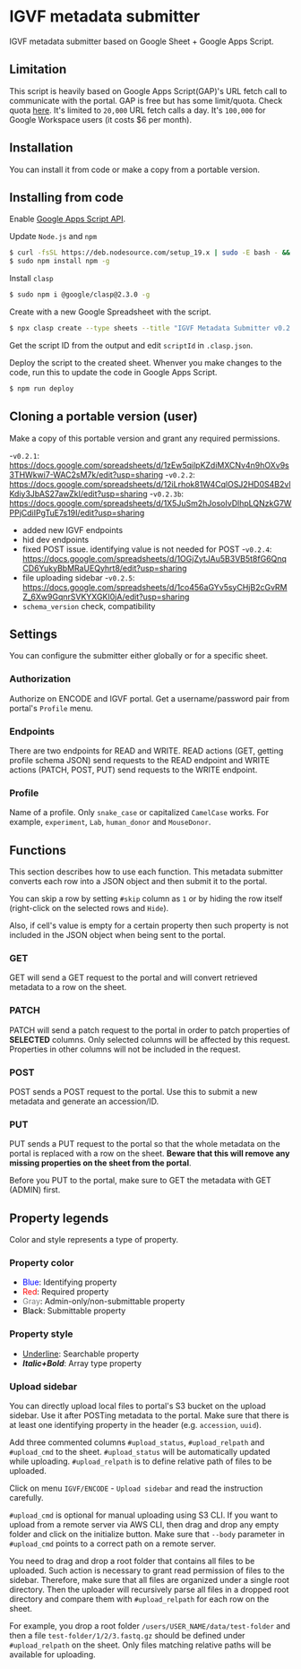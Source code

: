 # IGVF metadata submitter

IGVF metadata submitter based on Google Sheet + Google Apps Script.


## Limitation

This script is heavily based on Google Apps Script(GAP)'s URL fetch call to communicate with the portal. GAP is free but has some limit/quota. Check quota [here](https://developers.google.com/apps-script/guides/services/quotas). It's limited to `20,000` URL fetch calls a day. It's `100,000` for Google Workspace users (it costs $6 per month).

## Installation

You can install it from code or make a copy from a portable version.

## Installing from code

Enable [Google Apps Script API](https://script.google.com/home/usersettings).

Update `Node.js` and `npm`
```bash
$ curl -fsSL https://deb.nodesource.com/setup_19.x | sudo -E bash - && sudo apt-get install -y nodejs
$ sudo npm install npm -g
```

Install `clasp`
```bash
$ sudo npm i @google/clasp@2.3.0 -g
```

Create with a new Google Spreadsheet with the script.
```bash
$ npx clasp create --type sheets --title "IGVF Metadata Submitter v0.2.5" --rootDir ./dist
```

Get the script ID from the output and edit `scriptId` in `.clasp.json`.

Deploy the script to the created sheet. Whenver you make changes to the code, run this to update the code in Google Apps Script.
```bash
$ npm run deploy
```

## Cloning a portable version (user)

Make a copy of this portable version and grant any required permissions.

-`v0.2.1`: https://docs.google.com/spreadsheets/d/1zEw5qilpKZdiMXCNv4n9hOXv9s3THWkwi7-WAC2sM7k/edit?usp=sharing
-`v0.2.2`: https://docs.google.com/spreadsheets/d/12iLrhok81W4CqlOSJ2HD0S4B2vlKdiy3JbAS27awZkI/edit?usp=sharing
-`v0.2.3b`: https://docs.google.com/spreadsheets/d/1X5JuSm2hJosoIvDlhpLQNzkG7WPPjCdiIPgTuE7s19I/edit?usp=sharing
  - added new IGVF endpoints
  - hid dev endpoints
  - fixed POST issue. identifying value is not needed for POST
-`v0.2.4`: https://docs.google.com/spreadsheets/d/1OGjZytJAu5B3VB5t8fG6QnqCD6YukyBbMRaUEQyhrt8/edit?usp=sharing
  - file uploading sidebar
-`v0.2.5`: https://docs.google.com/spreadsheets/d/1co456aGYv5syCHjB2cGvRMZ_6Xw9GqnrSVKYXGKI0jA/edit?usp=sharing
  - `schema_version` check, compatibility

## Settings

You can configure the submitter either globally or for a specific sheet.

### Authorization

Authorize on ENCODE and IGVF portal. Get a username/password pair from portal's `Profile` menu.

### Endpoints

There are two endpoints for READ and WRITE. READ actions (GET, getting profile schema JSON) send requests to the READ endpoint and WRITE actions (PATCH, POST, PUT) send requests to the WRITE endpoint.

### Profile

Name of a profile. Only `snake_case` or capitalized `CamelCase` works. For example, `experiment`, `Lab`, `human_donor` and `MouseDonor`.

## Functions

This section describes how to use each function. This metadata submitter converts each row into a JSON object and then submit it to the portal.

You can skip a row by setting `#skip` column as `1` or by hiding the row itself (right-click on the selected rows and `Hide`).

Also, if cell's value is empty for a certain property then such property is not included in the JSON object when being sent to the portal.

### GET

GET will send a GET request to the portal and will convert retrieved metadata to a row on the sheet.

### PATCH

PATCH will send a patch request to the portal in order to patch properties of **SELECTED** columns. Only selected columns will be affected by this request. Properties in other columns will not be included in the request.

### POST

POST sends a POST request to the portal. Use this to submit a new metadata and generate an accession/ID.

### PUT

PUT sends a PUT request to the portal so that the whole metadata on the portal is replaced with a row on the sheet. **Beware that this will remove any missing properties on the sheet from the portal**.

Before you PUT to the portal, make sure to GET the metadata with GET (ADMIN) first.

## Property legends

Color and style represents a type of property.

### Property color

- <span style="color:blue">Blue</span>: Identifying property
- <span style="color:red">Red</span>: Required property
- <span style="color:gray">Gray</span>: Admin-only/non-submittable property
- <span style="color:black">Black</span>: Submittable property

### Property style

- <span style="text-decoration:underline">Underline</span>: Searchable property
- ***Italic+Bold***: Array type property

### Upload sidebar

You can directly upload local files to portal's S3 bucket on the upload sidebar. Use it after POSTing metadata to the portal. Make sure that there is at least one identifying property in the header (e.g. `accession`, `uuid`).

Add three commented columns `#upload_status`, `#upload_relpath` and `#upload_cmd` to the sheet. `#upload_status` will be automatically updated while uploading. `#upload_relpath` is to define relative path of files to be uploaded.

Click on menu `IGVF/ENCODE` - `Upload sidebar` and read the instruction carefully. 

`#upload_cmd` is optional for manual uploading using S3 CLI. If you want to upload from a remote server via AWS CLI, then drag and drop any empty folder and click on the initialize button. Make sure that `--body` parameter in `#upload_cmd` points to a correct path on a remote server.

You need to drag and drop a root folder that contains all files to be uploaded. Such action is necessary to grant read permission of files to the sidebar. Therefore, make sure that all files are organized under a single root directory. Then the uploader will recursively parse all files in a dropped root directory and compare them with `#upload_relpath` for each row on the sheet.

For example, you drop a root folder `/users/USER_NAME/data/test-folder` and then a file `test-folder/1/2/3.fastq.gz` should be defined under `#upload_relpath` on the sheet. Only files matching relative paths will be available for uploading.

